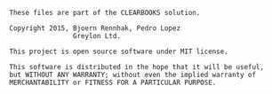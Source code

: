 
    These files are part of the CLEARBOOKS solution.

    Copyright 2015, Bjoern Rennhak, Pedro Lopez
                    Greylon Ltd.

    This project is open source software under MIT license.

    This software is distributed in the hope that it will be useful,
    but WITHOUT ANY WARRANTY; without even the implied warranty of
    MERCHANTABILITY or FITNESS FOR A PARTICULAR PURPOSE.

